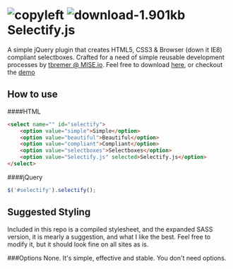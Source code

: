 ![copyleft](http://img.shields.io/badge/License-copyleft-dd6ad5.svg?style=flat)&nbsp;![download-1.901kb](http://img.shields.io/badge/Download-1.901kb-136ad5.svg?style=flat)
Selectify.js
============
A simple jQuery plugin that creates HTML5, CSS3 & Browser (down it IE8) compliant selectboxes. Crafted for a need of simple reusable development processes by [tbremer @ MISE.io](//mise.io). Feel free to download [here](https://github.com/tbremer/selectify.js/archive/master.zip), or checkout the [demo](//mise.io/selectify.js)

How to use
-----------
####HTML
```html
<select name="" id="selectify">
    <option value="simple">Simple</option>
    <option value="beautiful">Beautiful</option>
    <option value="compliant">Compliant</option>
    <option value="selectboxes">Selectboxes</option>
    <option value="Selectify.js" selected>Selectify.js</option>
</select>
```

####jQuery
```javascript
$('#selectify').selectify();
```

Suggested Styling
-----------
Included in this repo is a compiled stylesheet, and the expanded SASS version, it is mearly a suggestion, and what I like the best. Feel free to modify it, but it should look fine on all sites as is.

###Options
None. It's simple, effective and stable. You don't need options.
